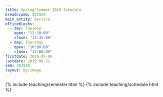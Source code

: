 ```yaml
---
title: Spring/Summer 2019 Schedule
breadcrumb: 201920
main_entity: Service
officeblocks:
  - day: Tuesday
    open: "12:30:00"
    close: "13:45:00"
  - day: Thursday
    open: "10:00:00"
    close: "12:00:00"
firstdate: 2019-05-06
lastdate: 2019-08-21
sem: 201920
layout: bg-image
---
```

{% include teaching/semester.html %}
{% include teaching/schedule.html %}
